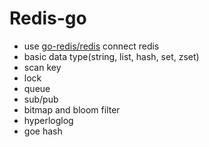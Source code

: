 # Redis-go
- use [go-redis/redis](https://redis.uptrace.dev/) connect redis
- basic data type(string, list, hash, set, zset)
- scan key
- lock
- queue
- sub/pub
- bitmap and bloom filter
- hyperloglog
- goe hash
